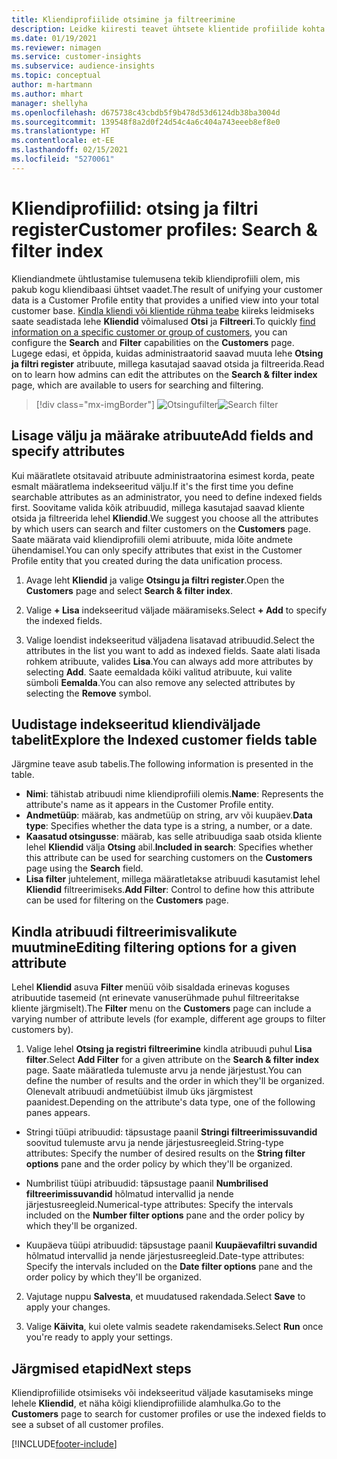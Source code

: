```yaml
---
title: Kliendiprofiilide otsimine ja filtreerimine
description: Leidke kiiresti teavet ühtsete klientide profiilide kohta ja filtreerige määratud atribuute.
ms.date: 01/19/2021
ms.reviewer: nimagen
ms.service: customer-insights
ms.subservice: audience-insights
ms.topic: conceptual
author: m-hartmann
ms.author: mhart
manager: shellyha
ms.openlocfilehash: d675738c43cbdb5f9b478d53d6124db38ba3004d
ms.sourcegitcommit: 139548f8a2d0f24d54c4a6c404a743eeeb8ef8e0
ms.translationtype: HT
ms.contentlocale: et-EE
ms.lasthandoff: 02/15/2021
ms.locfileid: "5270061"
---
```

# <a name="customer-profiles-search--filter-index"></a><span data-ttu-id="c9ef8-103">Kliendiprofiilid: otsing ja filtri register</span><span class="sxs-lookup"><span data-stu-id="c9ef8-103">Customer profiles: Search & filter index</span></span>

<span data-ttu-id="c9ef8-104">Kliendiandmete ühtlustamise tulemusena tekib kliendiprofiili olem, mis pakub kogu kliendibaasi ühtset vaadet.</span><span class="sxs-lookup"><span data-stu-id="c9ef8-104">The result of unifying your customer data is a Customer Profile entity that provides a unified view into your total customer base.</span></span> <span data-ttu-id="c9ef8-105">[Kindla kliendi või klientide rühma teabe](customer-profiles.md) kiireks leidmiseks saate seadistada lehe **Kliendid** võimalused **Otsi** ja **Filtreeri**.</span><span class="sxs-lookup"><span data-stu-id="c9ef8-105">To quickly [find information on a specific customer or group of customers](customer-profiles.md), you can configure the **Search** and **Filter** capabilities on the **Customers** page.</span></span> <span data-ttu-id="c9ef8-106">Lugege edasi, et õppida, kuidas administraatorid saavad muuta lehe **Otsing ja filtri register** atribuute, millega kasutajad saavad otsida ja filtreerida.</span><span class="sxs-lookup"><span data-stu-id="c9ef8-106">Read on to learn how admins can edit the attributes on the **Search & filter index** page, which are available to users for searching and filtering.</span></span>

> [!div class="mx-imgBorder"]
> <span data-ttu-id="c9ef8-107">![Otsingufilter](media/search-filter.png "Otsingufilter")</span><span class="sxs-lookup"><span data-stu-id="c9ef8-107">![Search filter](media/search-filter.png "Search filter")</span></span>

## <a name="add-fields-and-specify-attributes"></a><span data-ttu-id="c9ef8-108">Lisage välju ja määrake atribuute</span><span class="sxs-lookup"><span data-stu-id="c9ef8-108">Add fields and specify attributes</span></span>

<span data-ttu-id="c9ef8-109">Kui määratlete otsitavaid atribuute administraatorina esimest korda, peate esmalt määratlema indekseeritud välju.</span><span class="sxs-lookup"><span data-stu-id="c9ef8-109">If it's the first time you define searchable attributes as an administrator, you need to define indexed fields first.</span></span> <span data-ttu-id="c9ef8-110">Soovitame valida kõik atribuudid, millega kasutajad saavad kliente otsida ja filtreerida lehel **Kliendid**.</span><span class="sxs-lookup"><span data-stu-id="c9ef8-110">We suggest you choose all the attributes by which users can search and filter customers on the **Customers** page.</span></span> <span data-ttu-id="c9ef8-111">Saate määrata vaid kliendiprofiili olemi atribuute, mida lõite andmete ühendamisel.</span><span class="sxs-lookup"><span data-stu-id="c9ef8-111">You can only specify attributes that exist in the Customer Profile entity that you created during the data unification process.</span></span>

1. <span data-ttu-id="c9ef8-112">Avage leht **Kliendid** ja valige **Otsingu ja filtri register**.</span><span class="sxs-lookup"><span data-stu-id="c9ef8-112">Open the **Customers** page and select **Search & filter index**.</span></span>

2. <span data-ttu-id="c9ef8-113">Valige **+ Lisa** indekseeritud väljade määramiseks.</span><span class="sxs-lookup"><span data-stu-id="c9ef8-113">Select **+ Add** to specify the indexed fields.</span></span>

3. <span data-ttu-id="c9ef8-114">Valige loendist indekseeritud väljadena lisatavad atribuudid.</span><span class="sxs-lookup"><span data-stu-id="c9ef8-114">Select the attributes in the list you want to add as indexed fields.</span></span> <span data-ttu-id="c9ef8-115">Saate alati lisada rohkem atribuute, valides **Lisa**.</span><span class="sxs-lookup"><span data-stu-id="c9ef8-115">You can always add more attributes by selecting **Add**.</span></span> <span data-ttu-id="c9ef8-116">Saate eemaldada kõiki valitud atribuute, kui valite sümboli **Eemalda**.</span><span class="sxs-lookup"><span data-stu-id="c9ef8-116">You can also remove any selected attributes by selecting the **Remove** symbol.</span></span>

## <a name="explore-the-indexed-customer-fields-table"></a><span data-ttu-id="c9ef8-117">Uudistage indekseeritud kliendiväljade tabelit</span><span class="sxs-lookup"><span data-stu-id="c9ef8-117">Explore the Indexed customer fields table</span></span>

<span data-ttu-id="c9ef8-118">Järgmine teave asub tabelis.</span><span class="sxs-lookup"><span data-stu-id="c9ef8-118">The following information is presented in the table.</span></span>

- <span data-ttu-id="c9ef8-119">**Nimi**: tähistab atribuudi nime kliendiprofiili olemis.</span><span class="sxs-lookup"><span data-stu-id="c9ef8-119">**Name**: Represents the attribute's name as it appears in the Customer Profile entity.</span></span>
- <span data-ttu-id="c9ef8-120">**Andmetüüp**: määrab, kas andmetüüp on string, arv või kuupäev.</span><span class="sxs-lookup"><span data-stu-id="c9ef8-120">**Data type**: Specifies whether the data type is a string, a number, or a date.</span></span>
- <span data-ttu-id="c9ef8-121">**Kaasatud otsingusse**: määrab, kas selle atribuudiga saab otsida kliente lehel **Kliendid** välja **Otsing** abil.</span><span class="sxs-lookup"><span data-stu-id="c9ef8-121">**Included in search**: Specifies whether this attribute can be used for searching customers on the **Customers** page using the **Search** field.</span></span>
- <span data-ttu-id="c9ef8-122">**Lisa filter** juhtelement, millega määratletakse atribuudi kasutamist lehel **Kliendid** filtreerimiseks.</span><span class="sxs-lookup"><span data-stu-id="c9ef8-122">**Add Filter**: Control to define how this attribute can be used for filtering on the **Customers** page.</span></span>

## <a name="editing-filtering-options-for-a-given-attribute"></a><span data-ttu-id="c9ef8-123">Kindla atribuudi filtreerimisvalikute muutmine</span><span class="sxs-lookup"><span data-stu-id="c9ef8-123">Editing filtering options for a given attribute</span></span>

<span data-ttu-id="c9ef8-124">Lehel **Kliendid** asuva **Filter** menüü võib sisaldada erinevas koguses atribuutide tasemeid (nt erinevate vanuserühmade puhul filtreeritakse kliente järgmiselt).</span><span class="sxs-lookup"><span data-stu-id="c9ef8-124">The **Filter** menu on the **Customers** page can include a varying number of attribute levels (for example, different age groups to filter customers by).</span></span>

1. <span data-ttu-id="c9ef8-125">Valige lehel **Otsing ja registri filtreerimine** kindla atribuudi puhul **Lisa filter**.</span><span class="sxs-lookup"><span data-stu-id="c9ef8-125">Select **Add Filter** for a given attribute on the **Search & filter index** page.</span></span> <span data-ttu-id="c9ef8-126">Saate määratleda tulemuste arvu ja nende järjestust.</span><span class="sxs-lookup"><span data-stu-id="c9ef8-126">You can define the number of results and the order in which they'll be organized.</span></span> <span data-ttu-id="c9ef8-127">Olenevalt atribuudi andmetüübist ilmub üks järgmistest paanidest.</span><span class="sxs-lookup"><span data-stu-id="c9ef8-127">Depending on the attribute's data type, one of the following panes appears.</span></span>

- <span data-ttu-id="c9ef8-128">Stringi tüüpi atribuudid: täpsustage paanil **Stringi filtreerimissuvandid** soovitud tulemuste arvu ja nende järjestusreegleid.</span><span class="sxs-lookup"><span data-stu-id="c9ef8-128">String-type attributes: Specify the number of desired results on the **String filter options** pane and the order policy by which they'll be organized.</span></span>

- <span data-ttu-id="c9ef8-129">Numbrilist tüüpi atribuudid: täpsustage paanil **Numbrilised filtreerimissuvandid** hõlmatud intervallid ja nende järjestusreegleid.</span><span class="sxs-lookup"><span data-stu-id="c9ef8-129">Numerical-type attributes: Specify the intervals included on the **Number filter options** pane and the order policy by which they'll be organized.</span></span>

- <span data-ttu-id="c9ef8-130">Kuupäeva tüüpi atribuudid: täpsustage paanil **Kuupäevafiltri suvandid** hõlmatud intervallid ja nende järjestusreegleid.</span><span class="sxs-lookup"><span data-stu-id="c9ef8-130">Date-type attributes:  Specify the intervals included on the **Date filter options** pane and the order policy by which they'll be organized.</span></span>

2. <span data-ttu-id="c9ef8-131">Vajutage nuppu **Salvesta**, et muudatused rakendada.</span><span class="sxs-lookup"><span data-stu-id="c9ef8-131">Select **Save** to apply your changes.</span></span>

3. <span data-ttu-id="c9ef8-132">Valige **Käivita**, kui olete valmis seadete rakendamiseks.</span><span class="sxs-lookup"><span data-stu-id="c9ef8-132">Select **Run** once you're ready to apply your settings.</span></span>

## <a name="next-steps"></a><span data-ttu-id="c9ef8-133">Järgmised etapid</span><span class="sxs-lookup"><span data-stu-id="c9ef8-133">Next steps</span></span>

<span data-ttu-id="c9ef8-134">Kliendiprofiilide otsimiseks või indekseeritud väljade kasutamiseks minge lehele **Kliendid**, et näha kõigi kliendiprofiilide alamhulka.</span><span class="sxs-lookup"><span data-stu-id="c9ef8-134">Go to the **Customers** page to search for customer profiles or use the indexed fields to see a subset of all customer profiles.</span></span>


[!INCLUDE[footer-include](../includes/footer-banner.md)]
